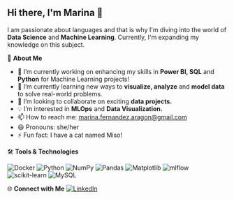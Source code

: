 ## Hi there, I'm Marina 👋

I am passionate about languages and that is why I'm diving into the world of **Data Science** and **Machine Learning**. Currently, I'm expanding my knowledge on this subject.

🚀 **About Me**
- 🔭 I’m currently working on enhancing my skills in **Power BI, SQL** and **Python** for Machine Learning projects!
- 🌱 I’m currently learning new ways to **visualize, analyze** and **model data** to solve real-world problems.
- 👯 I’m looking to collaborate on exciting **data projects.**
- 💡 I’m interested in **MLOps** and **Data Visualization.**
- 📫 How to reach me: marina.fernandez.aragon@gmail.com
- 😄 Pronouns: she/her
- ⚡ Fun fact: I have a cat named Miso!

🛠️ **Tools & Technologies**

![Docker](https://img.shields.io/badge/Docker-2CA5E0?style=for-the-badge&logo=docker&logoColor=white) ![Python](https://img.shields.io/badge/python-3670A0?style=for-the-badge&logo=python&logoColor=ffdd54) ![NumPy](https://img.shields.io/badge/numpy-%23013243.svg?style=for-the-badge&logo=numpy&logoColor=white) ![Pandas](https://img.shields.io/badge/pandas-%23150458.svg?style=for-the-badge&logo=pandas&logoColor=white) ![Matplotlib](https://img.shields.io/badge/Matplotlib-%23ffffff.svg?style=for-the-badge&logo=Matplotlib&logoColor=black) ![mlflow](https://img.shields.io/badge/mlflow-%23d9ead3.svg?style=for-the-badge&logo=numpy&logoColor=blue) ![scikit-learn](https://img.shields.io/badge/scikit--learn-%23F7931E.svg?style=for-the-badge&logo=scikit-learn&logoColor=white) ![MySQL](https://img.shields.io/badge/mysql-4479A1.svg?style=for-the-badge&logo=mysql&logoColor=white)

🌐 **Connect with Me**
[![LinkedIn](https://img.shields.io/badge/LinkedIn-Profile-blue?logo=linkedin)](https://www.linkedin.com/in/marina-fernandez-data-analyst/) 
